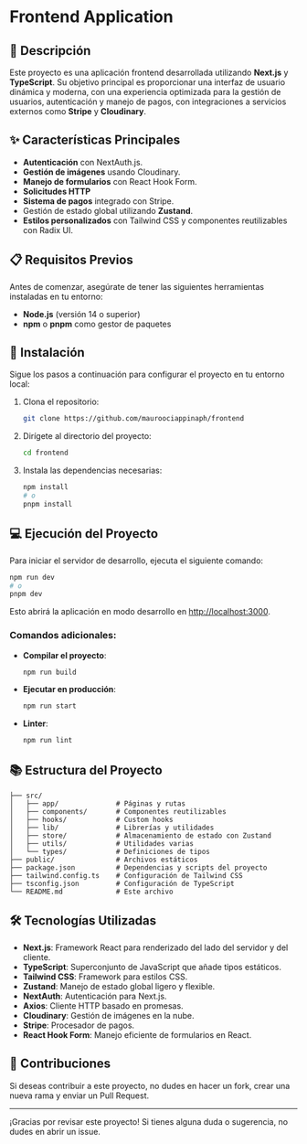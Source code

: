 # Frontend Application

## 📖 Descripción

Este proyecto es una aplicación frontend desarrollada utilizando **Next.js** y **TypeScript**. Su objetivo principal es proporcionar una interfaz de usuario dinámica y moderna, con una experiencia optimizada para la gestión de usuarios, autenticación y manejo de pagos, con integraciones a servicios externos como **Stripe** y **Cloudinary**.

## ✨ Características Principales

- **Autenticación** con NextAuth.js.
- **Gestión de imágenes** usando Cloudinary.
- **Manejo de formularios** con React Hook Form.
- **Solicitudes HTTP**
- **Sistema de pagos** integrado con Stripe.
- Gestión de estado global utilizando **Zustand**.
- **Estilos personalizados** con Tailwind CSS y componentes reutilizables con Radix UI.

## 📋 Requisitos Previos

Antes de comenzar, asegúrate de tener las siguientes herramientas instaladas en tu entorno:

- **Node.js** (versión 14 o superior)
- **npm** o **pnpm** como gestor de paquetes

## 🚀 Instalación

Sigue los pasos a continuación para configurar el proyecto en tu entorno local:

1. Clona el repositorio:

   ```bash
   git clone https://github.com/mauroociappinaph/frontend
   ```

2. Dirígete al directorio del proyecto:

   ```bash
   cd frontend
   ```

3. Instala las dependencias necesarias:

   ```bash
   npm install
   # o
   pnpm install
   ```

## 💻 Ejecución del Proyecto

Para iniciar el servidor de desarrollo, ejecuta el siguiente comando:

```bash
npm run dev
# o
pnpm dev
```

Esto abrirá la aplicación en modo desarrollo en [http://localhost:3000](http://localhost:3000).

### Comandos adicionales:

- **Compilar el proyecto**:

  ```bash
  npm run build
  ```

- **Ejecutar en producción**:

  ```bash
  npm run start
  ```

- **Linter**:

  ```bash
  npm run lint
  ```

## 📚 Estructura del Proyecto

```
├── src/
│   ├── app/              # Páginas y rutas
│   ├── components/       # Componentes reutilizables
│   ├── hooks/            # Custom hooks
│   ├── lib/              # Librerías y utilidades
│   ├── store/            # Almacenamiento de estado con Zustand
│   ├── utils/            # Utilidades varias
│   └── types/            # Definiciones de tipos
├── public/               # Archivos estáticos
├── package.json          # Dependencias y scripts del proyecto
├── tailwind.config.ts    # Configuración de Tailwind CSS
├── tsconfig.json         # Configuración de TypeScript
└── README.md             # Este archivo
```

## 🛠️ Tecnologías Utilizadas

- **Next.js**: Framework React para renderizado del lado del servidor y del cliente.
- **TypeScript**: Superconjunto de JavaScript que añade tipos estáticos.
- **Tailwind CSS**: Framework para estilos CSS.
- **Zustand**: Manejo de estado global ligero y flexible.
- **NextAuth**: Autenticación para Next.js.
- **Axios**: Cliente HTTP basado en promesas.
- **Cloudinary**: Gestión de imágenes en la nube.
- **Stripe**: Procesador de pagos.
- **React Hook Form**: Manejo eficiente de formularios en React.

## 🤝 Contribuciones

Si deseas contribuir a este proyecto, no dudes en hacer un fork, crear una nueva rama y enviar un Pull Request.

---

¡Gracias por revisar este proyecto! Si tienes alguna duda o sugerencia, no dudes en abrir un issue.
